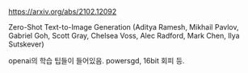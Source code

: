 https://arxiv.org/abs/2102.12092

Zero-Shot Text-to-Image Generation (Aditya Ramesh, Mikhail Pavlov, Gabriel Goh, Scott Gray, Chelsea Voss, Alec Radford, Mark Chen, Ilya Sutskever)

openai의 학습 팁들이 들어있음. powersgd, 16bit 회피 등.